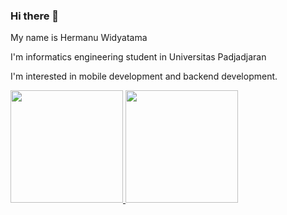 ### Hi there 👋

My name is Hermanu Widyatama <br>

I'm informatics engineering student in Universitas Padjadjaran <br>

I'm interested in mobile development and backend development.

<p align="left">
<a href="https://github.com/hermanuw"><img height="180em" src="https://github-readme-stats-eight-theta.vercel.app/api?username=hermanuw&show_icons=true&theme=algolia&include_all_commits=true&count_private=true"> <a/>
  <a href="https://github.com/hermanuw"><img height="180em" src="https://github-readme-stats-eight-theta.vercel.app/api/top-langs/?username=hermanuw&layout=compact&theme=algolia"><a/>
</p>
